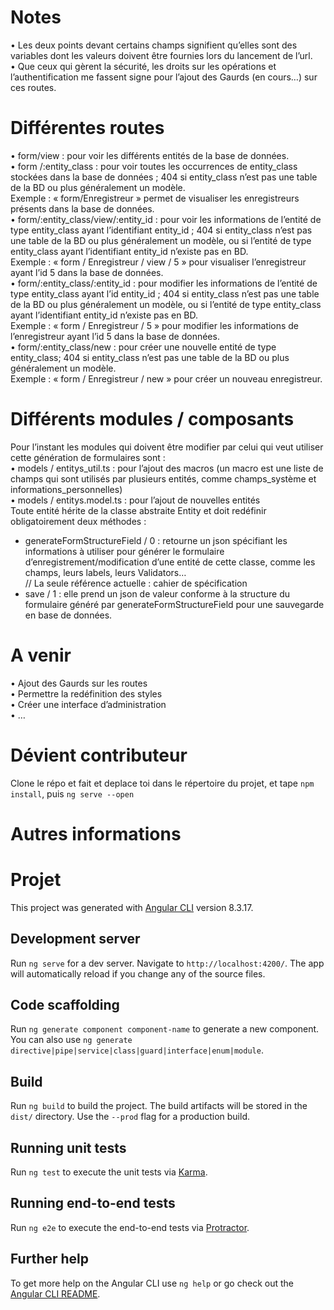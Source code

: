 # Notes 
•	Les deux points devant certains champs signifient qu’elles sont des variables dont les valeurs doivent être fournies lors du lancement de l’url.  
•	Que ceux qui gèrent la sécurité, les droits sur les opérations et l’authentification me fassent signe pour l’ajout des Gaurds (en cours…) sur ces routes.

# Différentes routes 
•	form/view : pour voir les différents entités de la base de données.  
•	form /:entity_class : pour voir toutes les occurrences de entity_class stockées dans la base de données ; 404 si entity_class n’est pas une table de la BD ou plus généralement un modèle.  
Exemple : « form/Enregistreur  » permet de visualiser les enregistreurs présents dans la base de données.  
•	form/:entity_class/view/:entity_id : pour voir  les informations de l’entité de type entity_class ayant l’identifiant  entity_id ; 404 si entity_class n’est pas une table de la BD ou plus généralement un modèle, ou si l’entité de type entity_class  ayant l’identifiant  entity_id  n’existe pas en BD.  
Exemple : « form / Enregistreur / view / 5 » pour visualiser l’enregistreur ayant l’id 5 dans la base de données.  
•	form/:entity_class/:entity_id  : pour modifier  les informations de l’entité de type entity_class ayant l’id  entity_id ; 404 si entity_class n’est pas une table de la BD ou plus généralement un modèle, ou si l’entité de type entity_class  ayant l’identifiant  entity_id  n’existe pas en BD.  
Exemple : « form / Enregistreur / 5 » pour modifier les informations de l’enregistreur ayant l’id 5 dans la base de données.  
•	form/:entity_class/new : pour créer une nouvelle entité de type entity_class; 404 si entity_class n’est pas une table de la BD ou plus généralement un modèle.  
Exemple : « form / Enregistreur / new » pour créer un nouveau enregistreur.  

# Différents modules / composants
Pour l’instant les modules qui doivent être modifier par celui qui veut utiliser cette génération de formulaires sont :  
•	models / entitys_util.ts : pour l’ajout des macros (un macro est une liste de champs qui sont utilisés par plusieurs entités, comme champs_système et informations_personnelles)  
•	models / entitys.model.ts : pour l’ajout de nouvelles entités  
Toute entité hérite de la classe abstraite Entity et doit redéfinir obligatoirement deux méthodes :  
-	generateFormStructureField / 0 : retourne un json spécifiant les informations à utiliser pour générer le formulaire d’enregistrement/modification d’une entité de cette classe, comme les champs, leurs labels, leurs Validators…  
// La seule référence actuelle : cahier de spécification  
-	save / 1 : elle prend un json de valeur conforme à la structure du formulaire généré par generateFormStructureField pour une sauvegarde en base de données.  

# A venir 
•	Ajout des Gaurds sur les routes  
•	Permettre la redéfinition des styles  
•	Créer une interface d’administration  
•	…  

# Dévient contributeur 
Clone le répo et fait et deplace toi dans le répertoire du projet, et tape `npm install`, puis `ng serve --open`
   
# Autres informations

# Projet

This project was generated with [Angular CLI](https://github.com/angular/angular-cli) version 8.3.17.

## Development server

Run `ng serve` for a dev server. Navigate to `http://localhost:4200/`. The app will automatically reload if you change any of the source files.

## Code scaffolding

Run `ng generate component component-name` to generate a new component. You can also use `ng generate directive|pipe|service|class|guard|interface|enum|module`.

## Build

Run `ng build` to build the project. The build artifacts will be stored in the `dist/` directory. Use the `--prod` flag for a production build.

## Running unit tests

Run `ng test` to execute the unit tests via [Karma](https://karma-runner.github.io).

## Running end-to-end tests

Run `ng e2e` to execute the end-to-end tests via [Protractor](http://www.protractortest.org/).

## Further help

To get more help on the Angular CLI use `ng help` or go check out the [Angular CLI README](https://github.com/angular/angular-cli/blob/master/README.md).
